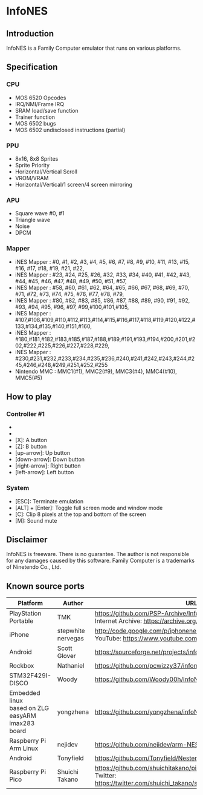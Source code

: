 # InfoNES

## Introduction
InfoNES is a Family Computer emulator that runs on various platforms.

## Specification
### CPU
- MOS 6520 Opcodes
- IRQ/NMI/Frame IRQ
- SRAM load/save function
- Trainer function
- MOS 6502 bugs
- MOS 6502 undisclosed instructions (partial)
### PPU 
- 8x16, 8x8 Sprites
- Sprite Priority
- Horizontal/Vertical Scroll 
- VROM/VRAM 
- Horizontal/Vertical/1 screen/4 screen mirroring
### APU
- Square wave #0, #1
- Triangle wave
- Noise
- DPCM
### Mapper
- iNES Mapper : #0,  #1,  #2,  #3,  #4,  #5,  #6,  #7,  #8,  #9, #10, #11, #13, #15, #16, #17, #18, #19, #21, #22,
- iNES Mapper : #23, #24, #25, #26, #32, #33, #34, #40, #41, #42, #43, #44, #45, #46, #47, #48, #49, #50, #51, #57,
- iNES Mapper : #58, #60, #61, #62, #64, #65, #66, #67, #68, #69, #70, #71, #72, #73, #74, #75, #76, #77, #78, #79,
- iNES Mapper : #80, #82, #83, #85, #86, #87, #88, #89, #90, #91, #92, #93, #94, #95, #96, #97, #99,#100,#101,#105,
- iNES Mapper :  #107,#108,#109,#110,#112,#113,#114,#115,#116,#117,#118,#119,#120,#122,#133,#134,#135,#140,#151,#160,
- iNES Mapper :  #180,#181,#182,#183,#185,#187,#188,#189,#191,#193,#194,#200,#201,#202,#222,#225,#226,#227,#228,#229,
- iNES Mapper :  #230,#231,#232,#233,#234,#235,#236,#240,#241,#242,#243,#244,#245,#246,#248,#249,#251,#252,#255
- Nintendo MMC : MMC1(#1), MMC2(#9), MMC3(#4), MMC4(#10), MMC5(#5)

## How to play
### Controller #1
- [S]: Start
- [A]: Select
- [X]: A button
- [Z]: B button 
- [up-arrow]: Up button 
- [down-arrow]: Down button 
- [right-arrow]: Right button 
- [left-arrow]: Left button 
### System
- [ESC]: Terminate emulation
- [ALT] + [Enter]: Toggle full screen mode and window mode 
- [C]: Clip 8 pixels at the top and bottom of the screen
- [M]: Sound mute

## Disclaimer
InfoNES is freeware. There is no guarantee. The author is not responsible for any damages caused by this software. 
Family Computer is a trademarks of Ninetendo Co., Ltd.

## Known source ports
|Platform|Author|URL|
|--------|------|---|
|PlayStation Portable|TMK|https://github.com/PSP-Archive/InfoNES<br>Internet Archive: https://archive.org/details/info-nes-r-03.7z|
|iPhone|stepwhite<br>nervegas|http://code.google.com/p/iphonenes/<br>YouTube: https://www.youtube.com/watch?v=LVh429Dp7r0|
|Android|Scott Glover|https://sourceforge.net/projects/infones-droid/|
|Rockbox|Nathaniel|https://github.com/pcwizzy37/infones-rockbox|
|STM32F429I-DISCO|Woody|https://github.com/Woody00h/InfoNES|
|Embedded linux<br>based on ZLG easyARM imax283 board|yongzhena|https://github.com/yongzhena/infoNES|
|Raspberry Pi<br>Arm Linux|nejidev|https://github.com/nejidev/arm-NES-linux|
|Android|Tonyfield|https://github.com/Tonyfield/Nester|
|Raspberry Pi Pico|Shuichi Takano|https://github.com/shuichitakano/pico-infones<br>Twitter: https://twitter.com/shuichi_takano/status/1477702448907419649|
